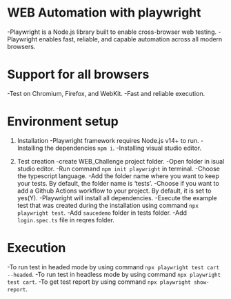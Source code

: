 # WEB Automation with playwright
-Playwright is a Node.js library  built to enable cross-browser web testing.
-Playwright enables fast, reliable, and capable automation across all modern browsers.

# Support for all browsers
-Test on Chromium, Firefox, and WebKit.
-Fast and reliable execution.

# Environment setup
1. Installation
-Playwright framework requires Node.js v14+ to run.
-Installing the dependencies `npm i`.
-Installing visual studio editor.

2. Test creation
-create WEB_Challenge project folder.
-Open folder in isual studio editor.
-Run command `npm init playwright` in terminal.
-Choose the typescript language.
-Add the folder name where you want to keep your tests. By default, the folder name is ‘tests’.
-Choose if you want to add a Github Actions workflow to your project. By default, it is set to yes(Y).
-Playwright will install all dependencies.
-Execute the example test that was created during the installation using command `npx playwright test`.
-Add `saucedemo` folder in tests folder.
-Add  `login.spec.ts` file in reqres folder.


# Execution
-To run test in headed mode by using command `npx playwright test cart --headed`.
-To run test in headless mode by using command `npx playwright test cart`.
-To get test report by using command `npx playwright show-report`.